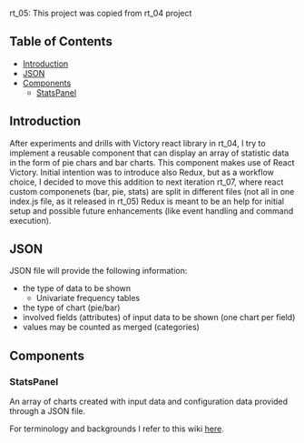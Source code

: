 rt_05: This project was copied from rt_04 project

## Table of Contents

- [Introduction](#Introduction)
- [JSON](#JSON)
- [Components](#Components)
  - [StatsPanel](#StatsPanel)

## Introduction

After experiments and drills with Victory react library in rt_04, I try to implement a reusable component that can display an array of statistic data in the form of pie chars and bar charts.
This component makes use of React Victory.
Initial intention was to introduce also Redux, but as a workflow choice, I decided to move this addition to next iteration rt_07, where react custom componenets (bar, pie, stats) are split in different files (not all in one index.js file, as it released in rt_05)
Redux is meant to be an help for initial setup and possible future enhancements (like event handling and command execution).

## JSON

JSON file will provide the following information:
- the type of data to be shown 
  - Univariate frequency tables
- the type of chart (pie/bar)
- involved fields (attributes) of input data to be shown (one chart per field)
- values may be counted as merged (categories)

## Components

### StatsPanel

An array of charts created with input data and configuration data provided through a JSON file.

For terminology and backgrounds I refer to this wiki [here](https://en.wikipedia.org/wiki/Frequency_distribution).


